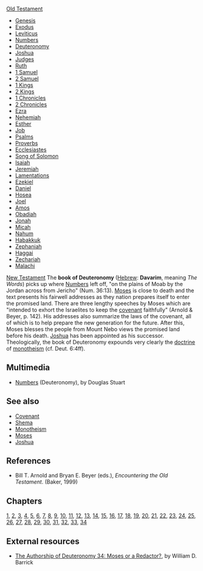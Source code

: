 [Old Testament](Old_Testament "Old Testament")
-   [Genesis](Genesis "Genesis")
-   [Exodus](Book_of_Exodus "Book of Exodus")
-   [Leviticus](Leviticus "Leviticus")
-   [Numbers](Book_of_Numbers "Book of Numbers")
-   [Deuteronomy](Deuteronomy "Deuteronomy")
-   [Joshua](Book_of_Joshua "Book of Joshua")
-   [Judges](Book_of_Judges "Book of Judges")
-   [Ruth](Book_of_Ruth "Book of Ruth")
-   [1 Samuel](Books_of_Samuel "Books of Samuel")
-   [2 Samuel](Books_of_Samuel "Books of Samuel")
-   [1 Kings](Books_of_Kings "Books of Kings")
-   [2 Kings](Books_of_Kings "Books of Kings")
-   [1 Chronicles](Books_of_Chronicles "Books of Chronicles")
-   [2 Chronicles](Books_of_Chronicles "Books of Chronicles")
-   [Ezra](Book_of_Ezra "Book of Ezra")
-   [Nehemiah](Book_of_Nehemiah "Book of Nehemiah")
-   [Esther](Book_of_Esther "Book of Esther")
-   [Job](Book_of_Job "Book of Job")
-   [Psalms](Book_of_Psalms "Book of Psalms")
-   [Proverbs](Book_of_Proverbs "Book of Proverbs")
-   [Ecclesiastes](Ecclesiastes "Ecclesiastes")
-   [Song of Solomon](Song_of_Solomon "Song of Solomon")
-   [Isaiah](Book_of_Isaiah "Book of Isaiah")
-   [Jeremiah](Book_of_Jeremiah "Book of Jeremiah")
-   [Lamentations](Book_of_Lamentations "Book of Lamentations")
-   [Ezekiel](Book_of_Ezekiel "Book of Ezekiel")
-   [Daniel](Book_of_Daniel "Book of Daniel")
-   [Hosea](Book_of_Hosea "Book of Hosea")
-   [Joel](Book_of_Joel "Book of Joel")
-   [Amos](Book_of_Amos "Book of Amos")
-   [Obadiah](Book_of_Obadiah "Book of Obadiah")
-   [Jonah](Book_of_Jonah "Book of Jonah")
-   [Micah](Book_of_Micah "Book of Micah")
-   [Nahum](Book_of_Nahum "Book of Nahum")
-   [Habakkuk](Book_of_Habakkuk "Book of Habakkuk")
-   [Zephaniah](Book_of_Zephaniah "Book of Zephaniah")
-   [Haggai](Book_of_Haggai "Book of Haggai")
-   [Zechariah](Book_of_Zechariah "Book of Zechariah")
-   [Malachi](Book_of_Malachi "Book of Malachi")

[New Testament](New_Testament "New Testament")
The **book of Deuteronomy** ([Hebrew](Hebrew "Hebrew"):
**Davarim**, meaning *The Words*) picks up where
[Numbers](Numbers "Numbers") left off, "on the plains of Moab by
the Jordan across from Jericho" (Num. 36:13).
[Moses](Moses "Moses") is close to death and the text presents his
fairwell addresses as they nation prepares itself to enter the
promised land. There are three lengthy speeches by Moses which are
"intended to exhort the Israelites to keep the
[covenant](Covenant "Covenant") faithfully" (Arnold & Beyer, p.
142). His addresses also summarize the laws of the covenant, all of
which is to help prepare the new generation for the future. After
this, Moses blesses the people from Mount Nebo views the promised
land before his death. [Joshua](Joshua "Joshua") has been appointed
as his successor. Theologically, the book of Deuteronomy expounds
very clearly the [doctrine](Doctrine "Doctrine") of
[monotheism](Monotheism "Monotheism") (cf. Deut. 6:4ff).

## Multimedia

-   [Numbers](http://biblicaltraining.org/audio/OT500/ots_04c.mov)
    (Deuteronomy), by Douglas Stuart

## See also

-   [Covenant](Covenant "Covenant")
-   [Shema](Shema "Shema")
-   [Monotheism](Monotheism "Monotheism")
-   [Moses](Moses "Moses")
-   [Joshua](Joshua "Joshua")

## References

-   Bill T. Arnold and Bryan E. Beyer (eds.),
    *Encountering the Old Testament*. (Baker, 1999)

## Chapters

[1](index.php?title=Deuteronomy_1&action=edit&redlink=1 "Deuteronomy 1 (page does not exist)"),
[2](index.php?title=Deuteronomy_2&action=edit&redlink=1 "Deuteronomy 2 (page does not exist)"),
[3](index.php?title=Deuteronomy_3&action=edit&redlink=1 "Deuteronomy 3 (page does not exist)"),
[4](index.php?title=Deuteronomy_4&action=edit&redlink=1 "Deuteronomy 4 (page does not exist)"),
[5](index.php?title=Deuteronomy_5&action=edit&redlink=1 "Deuteronomy 5 (page does not exist)"),
[6](Deuteronomy_6 "Deuteronomy 6"),
[7](index.php?title=Deuteronomy_7&action=edit&redlink=1 "Deuteronomy 7 (page does not exist)"),
[8](index.php?title=Deuteronomy_8&action=edit&redlink=1 "Deuteronomy 8 (page does not exist)"),
[9](index.php?title=Deuteronomy_9&action=edit&redlink=1 "Deuteronomy 9 (page does not exist)"),
[10](index.php?title=Deuteronomy_10&action=edit&redlink=1 "Deuteronomy 10 (page does not exist)"),
[11](index.php?title=Deuteronomy_11&action=edit&redlink=1 "Deuteronomy 11 (page does not exist)"),
[12](index.php?title=Deuteronomy_12&action=edit&redlink=1 "Deuteronomy 12 (page does not exist)"),
[13](index.php?title=Deuteronomy_13&action=edit&redlink=1 "Deuteronomy 13 (page does not exist)"),
[14](index.php?title=Deuteronomy_14&action=edit&redlink=1 "Deuteronomy 14 (page does not exist)"),
[15](index.php?title=Deuteronomy_15&action=edit&redlink=1 "Deuteronomy 15 (page does not exist)"),
[16](index.php?title=Deuteronomy_16&action=edit&redlink=1 "Deuteronomy 16 (page does not exist)"),
[17](index.php?title=Deuteronomy_17&action=edit&redlink=1 "Deuteronomy 17 (page does not exist)"),
[18](index.php?title=Deuteronomy_18&action=edit&redlink=1 "Deuteronomy 18 (page does not exist)"),
[19](index.php?title=Deuteronomy_19&action=edit&redlink=1 "Deuteronomy 19 (page does not exist)"),
[20](index.php?title=Deuteronomy_20&action=edit&redlink=1 "Deuteronomy 20 (page does not exist)"),
[21](index.php?title=Deuteronomy_21&action=edit&redlink=1 "Deuteronomy 21 (page does not exist)"),
[22](index.php?title=Deuteronomy_22&action=edit&redlink=1 "Deuteronomy 22 (page does not exist)"),
[23](index.php?title=Deuteronomy_23&action=edit&redlink=1 "Deuteronomy 23 (page does not exist)"),
[24](index.php?title=Deuteronomy_24&action=edit&redlink=1 "Deuteronomy 24 (page does not exist)"),
[25](index.php?title=Deuteronomy_25&action=edit&redlink=1 "Deuteronomy 25 (page does not exist)"),
[26](index.php?title=Deuteronomy_26&action=edit&redlink=1 "Deuteronomy 26 (page does not exist)"),
[27](index.php?title=Deuteronomy_27&action=edit&redlink=1 "Deuteronomy 27 (page does not exist)"),
[28](index.php?title=Deuteronomy_28&action=edit&redlink=1 "Deuteronomy 28 (page does not exist)"),
[29](index.php?title=Deuteronomy_29&action=edit&redlink=1 "Deuteronomy 29 (page does not exist)"),
[30](index.php?title=Deuteronomy_30&action=edit&redlink=1 "Deuteronomy 30 (page does not exist)"),
[31](index.php?title=Deuteronomy_31&action=edit&redlink=1 "Deuteronomy 31 (page does not exist)"),
[32](Deuteronomy_32 "Deuteronomy 32"),
[33](index.php?title=Deuteronomy_33&action=edit&redlink=1 "Deuteronomy 33 (page does not exist)"),
[34](index.php?title=Deuteronomy_34&action=edit&redlink=1 "Deuteronomy 34 (page does not exist)")

## External resources

-   [The Authorship of Deuteronomy 34: Moses or a Redactor?](http://www.drbarrick.org/Website%20Files/Deut34.pdf),
    by William D. Barrick




